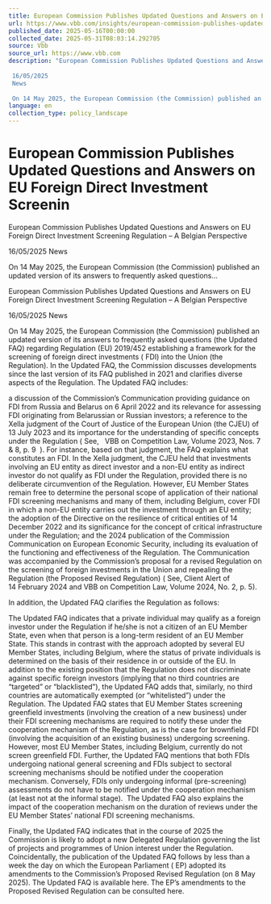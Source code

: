 ```yaml
---
title: European Commission Publishes Updated Questions and Answers on EU Foreign Direct Investment Screenin
url: https://www.vbb.com/insights/european-commission-publishes-updated-questions-and-answers-on-eu-foreign-direct-investment-screenin
published_date: 2025-05-16T00:00:00
collected_date: 2025-05-31T08:03:14.292705
source: Vbb
source_url: https://www.vbb.com
description: "European Commission Publishes Updated Questions and Answers on EU Foreign Direct Investment Screening Regulation – A Belgian Perspective 
 
 16/05/2025 
 News 
 
 On 14 May 2025, the European Commission (the Commission) published an updated version of its answers to frequently asked questions..."
language: en
collection_type: policy_landscape
---
```


# European Commission Publishes Updated Questions and Answers on EU Foreign Direct Investment Screenin

European Commission Publishes Updated Questions and Answers on EU Foreign Direct Investment Screening Regulation – A Belgian Perspective 
 
 16/05/2025 
 News 
 
 On 14 May 2025, the European Commission (the Commission) published an updated version of its answers to frequently asked questions...

European Commission Publishes Updated Questions and Answers on EU Foreign Direct Investment Screening Regulation – A Belgian Perspective 
 
 16/05/2025 
 News 
 
 On 14 May 2025, the European Commission (the Commission) published an updated version of its answers to frequently asked questions (the Updated FAQ) regarding Regulation (EU) 2019/452 establishing a framework for the screening of foreign direct investments ( FDI) into the Union (the Regulation). In the Updated FAQ, the Commission discusses developments since the last version of its FAQ published in 2021 and clarifies diverse aspects of the Regulation. 
 The Updated FAQ includes: 
 
 a discussion of the Commission’s Communication providing guidance on FDI from Russia and Belarus on 6 April 2022 and its relevance for assessing FDI originating from Belarussian or Russian investors; 
 a reference to the Xella judgment of the Court of Justice of the European Union (the CJEU) of 13 July 2023 and its importance for the understanding of specific concepts under the Regulation ( See,   VBB on Competition Law, Volume 2023, Nos. 7 &amp; 8, p. 9  ). For instance, based on that judgment, the FAQ explains what constitutes an FDI. In the Xella judgment, the CJEU held that investments involving an EU entity as direct investor and a non-EU entity as indirect investor do not qualify as FDI under the Regulation, provided there is no deliberate circumvention of the Regulation. However, EU Member States remain free to determine the personal scope of application of their national FDI screening mechanisms and many of them, including Belgium, cover FDI in which a non-EU entity carries out the investment through an EU entity; 
 the adoption of the Directive on the resilience of critical entities of 14 December 2022 and its significance for the concept of critical infrastructure under the Regulation; and 
 the 2024 publication of the Commission Communication on European Economic Security, including its evaluation of the functioning and effectiveness of the Regulation. The Communication was accompanied by the Commission’s proposal for a revised Regulation on the screening of foreign investments in the Union and repealing the Regulation (the Proposed Revised Regulation) ( See, Client Alert of 14 February 2024 and VBB on Competition Law, Volume 2024, No. 2, p. 5). 
 
 In addition, the Updated FAQ clarifies the Regulation as follows: 
 
 The Updated FAQ indicates that a private individual may qualify as a foreign investor under the Regulation if he/she is not a citizen of an EU Member State, even when that person is a long-term resident of an EU Member State. This stands in contrast with the approach adopted by several EU Member States, including Belgium, where the status of private individuals is determined on the basis of their residence in or outside of the EU. 
 In addition to the existing position that the Regulation does not discriminate against specific foreign investors (implying that no third countries are “targeted” or “blacklisted”), the Updated FAQ adds that, similarly, no third countries are automatically exempted (or “whitelisted”) under the Regulation. 
 The Updated FAQ states that EU Member States screening greenfield investments (involving the creation of a new business) under their FDI screening mechanisms are required to notify these under the cooperation mechanism of the Regulation, as is the case for brownfield FDI (involving the acquisition of an existing business) undergoing screening. However, most EU Member States, including Belgium, currently do not screen greenfield FDI. 
 Further, the Updated FAQ mentions that both FDIs undergoing national general screening and FDIs subject to sectoral screening mechanisms should be notified under the cooperation mechanism. Conversely, FDIs only undergoing informal (pre-screening) assessments do not have to be notified under the cooperation mechanism (at least not at the informal stage).  
 The Updated FAQ also explains the impact of the cooperation mechanism on the duration of reviews under the EU Member States’ national FDI screening mechanisms.  
 
 Finally, the Updated FAQ indicates that in the course of 2025 the Commission is likely to adopt a new Delegated Regulation governing the list of projects and programmes of Union interest under the Regulation. 
 Coincidentally, the publication of the Updated FAQ follows by less than a week the day on which the European Parliament ( EP) adopted its amendments to the Commission’s Proposed Revised Regulation (on 8 May 2025). 
 The Updated FAQ is available here. The EP’s amendments to the Proposed Revised Regulation can be consulted here.
